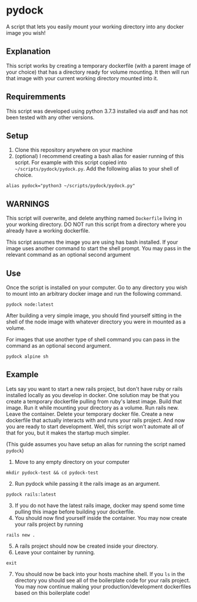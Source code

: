 # pydock
A script that lets you easily mount your working directory into any docker image you wish!

## Explanation
This script works by creating a temporary dockerfile (with a parent image of your choice) that has a directory ready for volume mounting. It then will run that image with your current working directory mounted into it.

## Requiremments
This script was developed using python 3.7.3 installed via asdf and has not been tested with any other versions.

## Setup
1. Clone this repository anywhere on your machine
2. (optional) I recommend creating a bash alias for easier running of this script. For example with this script copied into `~/scripts/pydock/pydock.py`. Add the following alias to your shell of choice.
```
alias pydock="python3 ~/scripts/pydock/pydock.py"
```

## WARNINGS
This script will overwrite, and delete anything named `Dockerfile` living in your working directory. DO NOT run this script from a directory where you already have a working dockerfile.

This script assumes the image you are using has bash installed. If your image uses another command to start the shell prompt. You may pass in the relevant command as an optional second argument


## Use
Once the script is installed on your computer. Go to any directory you wish to mount into an arbitrary docker image and run the following command.
```
pydock node:latest
```
After building a very simple image, you should find yourself sitting in the shell of the node image with whatever directory you were in mounted as a volume.

For images that use another type of shell command you can pass in the command as an optional second argument.
```
pydock alpine sh
```

## Example
Lets say you want to start a new rails project, but don't have ruby or rails installed locally as you develop in docker. One solution may be that you create a temporary dockerfile pulling from ruby's latest image. Build that image. Run it while mounting your directory as a volume. Run rails new. Leave the container. Delete your temporary docker file. Create a new dockerfile that actually interacts with and runs your rails project. And now you are ready to start development. Well, this script won't automate all of that for you, but it makes the startup much simpler.

(This guide assumes you have setup an alias for running the script named `pydock`)
1. Move to any empty directory on your computer
```
mkdir pydock-test && cd pydock-test
```

2. Run pydock while passing it the rails image as an argument.
```
pydock rails:latest
```

3. If you do not have the latest rails image, docker may spend some time pulling this image before building your dockerfile.
4. You should now find yourself inside the container. You may now create your rails project by running
```
rails new .
```
5. A rails project should now be created inside your directory.
6. Leave your container by running.
```
exit
```
7. You should now be back into your hosts machine shell. If you `ls` in the directory you should see all of the boilerplate code for your rails project. You may now continue making your production/development dockerfiles based on this boilerplate code!
